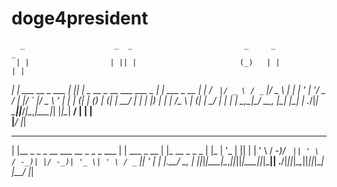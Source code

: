 doge4president
==============
      _                    _  _                         _     _            _   
     | |                  | || |                       (_)   | |          | |  
   __| | ___   __ _  ___  | || |_   _ __  _ __ ___  ___ _  __| | ___ _ __ | |_ 
  / _` |/ _ \ / _` |/ _ \ |__   _| | '_ \| '__/ _ \/ __| |/ _` |/ _ \ '_ \| __|
 | (_| | (_) | (_| |  __/    | |   | |_) | | |  __/\__ \ | (_| |  __/ | | | |_ 
  \__,_|\___/ \__, |\___|    |_|   | .__/|_|  \___||___/_|\__,_|\___|_| |_|\__|
               __/ |               | |                                         
              |___/                |_|                                         
              
  _                                         _             _                _   
 | |__  _  _   _ __   ___  __ _  _ _   ___ | | ___  _ __ | |_   __ _  _ _ | |_ 
 | '_ \| || | | '  \ / -_)/ _` || ' \ / -_)| |/ -_)| '_ \| ' \ / _` || ' \|  _|
 |_.__/ \_, | |_|_|_|\___|\__,_||_||_|\___||_|\___|| .__/|_||_|\__,_||_||_|\__|
        |__/                                       |_|                         
